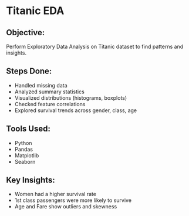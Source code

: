# Titanic EDA 

## Objective:
Perform Exploratory Data Analysis on Titanic dataset to find patterns and insights.

## Steps Done:
- Handled missing data
- Analyzed summary statistics
- Visualized distributions (histograms, boxplots)
- Checked feature correlations
- Explored survival trends across gender, class, age

## Tools Used:
- Python
- Pandas
- Matplotlib
- Seaborn

## Key Insights:
- Women had a higher survival rate
- 1st class passengers were more likely to survive
- Age and Fare show outliers and skewness
